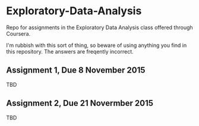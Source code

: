 # Exploratory-Data-Analysis
Repo for assignments in the Exploratory Data Analysis class offered through Coursera.

I'm rubbish with this sort of thing, so beware of using anything you find in this repository. The answers are freqently incorrect.

Assignment 1, Due 8 November 2015
---------------------------------

TBD

Assignment 2, Due 21 Novermber 2015
-----------------------------------
TBD

